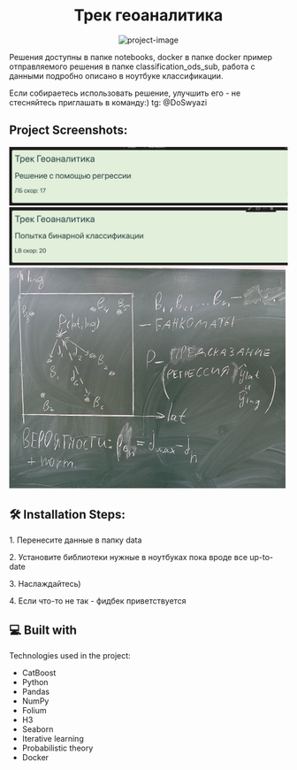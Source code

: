 <h1 align="center" id="title">Трек геоаналитика</h1>

<p align="center"><img src="https://socialify.git.ci/0STG0T/data_fusion2024_geoanalytics/image?description=1&amp;descriptionEditable=2%20%D1%80%D0%B5%D1%88%D0%B5%D0%BD%D0%B8%D1%8F-%D0%B1%D0%B5%D0%B9%D0%B7%D0%BB%D0%B0%D0%B9%D0%BD%D0%B0%3A%20%D1%80%D0%B5%D0%B3%D1%80%D0%B5%D1%81%D1%81%D0%B8%D1%8F%20%D0%B8%20%D0%B1%D0%B8%D0%BD%D0%B0%D1%80%D0%BD%D0%B0%D1%8F%20%D0%BA%D0%BB%D0%B0%D1%81%D1%81%D0%B8%D1%84%D0%B8%D0%BA%D0%B0%D1%86%D0%B8%D1%8F&amp;font=Raleway&amp;forks=1&amp;language=1&amp;name=1&amp;owner=1&amp;pattern=Plus&amp;stargazers=1&amp;theme=Auto" alt="project-image"></p>

<p id="description">Решения доступны в папке notebooks, docker в папке docker пример отправляемого решения в папке classification_ods_sub, работа с данными подробно описано в ноутбуке классификации.</p>

<p>Если собираетесь использовать решение, улучшить его - не стесняйтесь приглашать в команду:)    tg: @DoSwyazi</p>

<h2>Project Screenshots:</h2>

<img src="./images/Screenshot 2024-03-01 at 16.37.47.png" alt="project-screenshot">

<img src="./images/Screenshot 2024-03-01 at 16.35.57 copy.png" alt="project-screenshot">

<img src="https://github.com/0STG0T/data_fusion2024_geoanalytics/blob/main/notebooks/images/IMG_0586%20Large.jpeg" alt="project-screenshot" width="500" height="400/">


<h2>🛠️ Installation Steps:</h2>

<p>1. Перенесите данные в папку data</p>

<p>2. Установите библиотеки нужные в ноутбуках пока вроде все up-to-date</p>

<p>3. Наслаждайтесь)</p>

<p>4. Если что-то не так - фидбек приветствуется</p>

  
  
<h2>💻 Built with</h2>

Technologies used in the project:

*   CatBoost
*   Python
*   Pandas
*   NumPy
*   Folium
*   H3
*   Seaborn
*   Iterative learning
*   Probabilistic theory
*   Docker